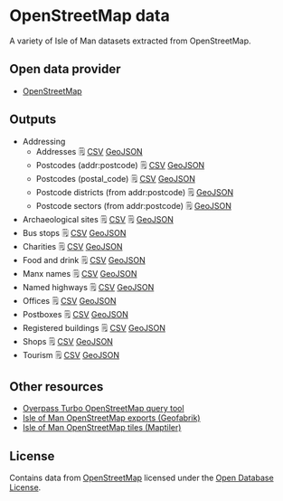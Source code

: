 # OpenStreetMap data

A variety of Isle of Man datasets extracted from OpenStreetMap.

## Open data provider

* [OpenStreetMap](https://www.openstreetmap.org/#map=10/54.2283/-4.5792)

## Outputs

  * Addressing
    * Addresses :spiral_notepad: [CSV](https://github.com/dankarran/isleofman-opendata/blob/main/data/openstreetmap/outputs/addresses/addresses.csv) [GeoJSON](https://github.com/dankarran/isleofman-opendata/blob/main/data/openstreetmap/outputs/addresses/addresses.geojson)
    * Postcodes (addr:postcode) :spiral_notepad: [CSV](https://github.com/dankarran/isleofman-opendata/blob/main/data/openstreetmap/outputs/postcodes/postcodes.csv) [GeoJSON](https://github.com/dankarran/isleofman-opendata/blob/main/data/openstreetmap/outputs/postcodes/postcodes.geojson)
    * Postcodes (postal_code) :spiral_notepad: [CSV](https://github.com/dankarran/isleofman-opendata/blob/main/data/openstreetmap/outputs/postal_codes/postal_codes.csv) [GeoJSON](https://github.com/dankarran/isleofman-opendata/blob/main/data/openstreetmap/outputs/postal_codes/postal_codes.geojson)
    * Postcode districts (from addr:postcode) :spiral_notepad: [GeoJSON](https://github.com/dankarran/isleofman-opendata/blob/main/data/openstreetmap/outputs/postcodes/postcode_districts.geojson)
    * Postcode sectors (from addr:postcode) :spiral_notepad: [GeoJSON](https://github.com/dankarran/isleofman-opendata/blob/main/data/openstreetmap/outputs/postcodes/postcode_sectors.geojson)
  * Archaeological sites :spiral_notepad: [CSV](https://github.com/dankarran/isleofman-opendata/blob/main/data/openstreetmap/outputs/archaeological-sites/archaeological-sites.csv) :spiral_notepad: [GeoJSON](https://github.com/dankarran/isleofman-opendata/blob/main/data/openstreetmap/outputs/archaeological-sites/archaeological-sites.geojson)
  * Bus stops :spiral_notepad: [CSV](https://github.com/dankarran/isleofman-opendata/blob/main/data/openstreetmap/outputs/bus-stops/bus-stops.csv) [GeoJSON](https://github.com/dankarran/isleofman-opendata/blob/main/data/openstreetmap/outputs/bus-stops/bus-stops.geojson)
  * Charities :spiral_notepad: [CSV](https://github.com/dankarran/isleofman-opendata/blob/main/data/openstreetmap/outputs/charities/charities.csv) [GeoJSON](https://github.com/dankarran/isleofman-opendata/blob/main/data/openstreetmap/outputs/charities/charities.geojson)
  * Food and drink :spiral_notepad: [CSV](https://github.com/dankarran/isleofman-opendata/blob/main/data/openstreetmap/outputs/food-and-drink/food-and-drink.csv) [GeoJSON](https://github.com/dankarran/isleofman-opendata/blob/main/data/openstreetmap/outputs/food-and-drink/food-and-drink.geojson)
  * Manx names :spiral_notepad: [CSV](https://github.com/dankarran/isleofman-opendata/blob/main/data/openstreetmap/outputs/manx-names/manx-names.csv) [GeoJSON](https://github.com/dankarran/isleofman-opendata/blob/main/data/openstreetmap/outputs/manx-names/manx-names.geojson)
  * Named highways :spiral_notepad: [CSV](https://github.com/dankarran/isleofman-opendata/blob/main/data/openstreetmap/outputs/named-highways/named-highways.csv) [GeoJSON](https://github.com/dankarran/isleofman-opendata/blob/main/data/openstreetmap/outputs/named-highways/named-highways.geojson)
  * Offices :spiral_notepad: [CSV](https://github.com/dankarran/isleofman-opendata/blob/main/data/openstreetmap/outputs/offices/offices.csv) [GeoJSON](https://github.com/dankarran/isleofman-opendata/blob/main/data/openstreetmap/outputs/offices/offices.geojson)
  * Postboxes :spiral_notepad: [CSV](https://github.com/dankarran/isleofman-opendata/blob/main/data/openstreetmap/outputs/postboxes/postboxes.csv) [GeoJSON](https://github.com/dankarran/isleofman-opendata/blob/main/data/openstreetmap/outputs/postboxes/postboxes.geojson)
  * Registered buildings :spiral_notepad: [CSV](https://github.com/dankarran/isleofman-opendata/blob/main/data/openstreetmap/outputs/registered-buildings/registered-buildings.csv) [GeoJSON](https://github.com/dankarran/isleofman-opendata/blob/main/data/openstreetmap/outputs/registered-buildings/registered-buildings.geojson)
  * Shops :spiral_notepad: [CSV](https://github.com/dankarran/isleofman-opendata/blob/main/data/openstreetmap/outputs/shops/shops.csv) [GeoJSON](https://github.com/dankarran/isleofman-opendata/blob/main/data/openstreetmap/outputs/shops/shops.geojson)
  * Tourism :spiral_notepad: [CSV](https://github.com/dankarran/isleofman-opendata/blob/main/data/openstreetmap/outputs/tourism/tourism.csv) [GeoJSON](https://github.com/dankarran/isleofman-opendata/blob/main/data/openstreetmap/outputs/tourism/tourism.geojson)

## Other resources

  * [Overpass Turbo OpenStreetMap query tool](https://www.overpass-turbo.eu)
  * [Isle of Man OpenStreetMap exports (Geofabrik)](https://download.geofabrik.de/europe/isle-of-man.html)
  * [Isle of Man OpenStreetMap tiles (Maptiler)](https://data.maptiler.com/downloads/europe/isle-of-man/)

## License

Contains data from [OpenStreetMap](https://www.openstreetmap.org/#map=10/54.2283/-4.5792) licensed under the [Open Database License](https://www.openstreetmap.org/copyright).